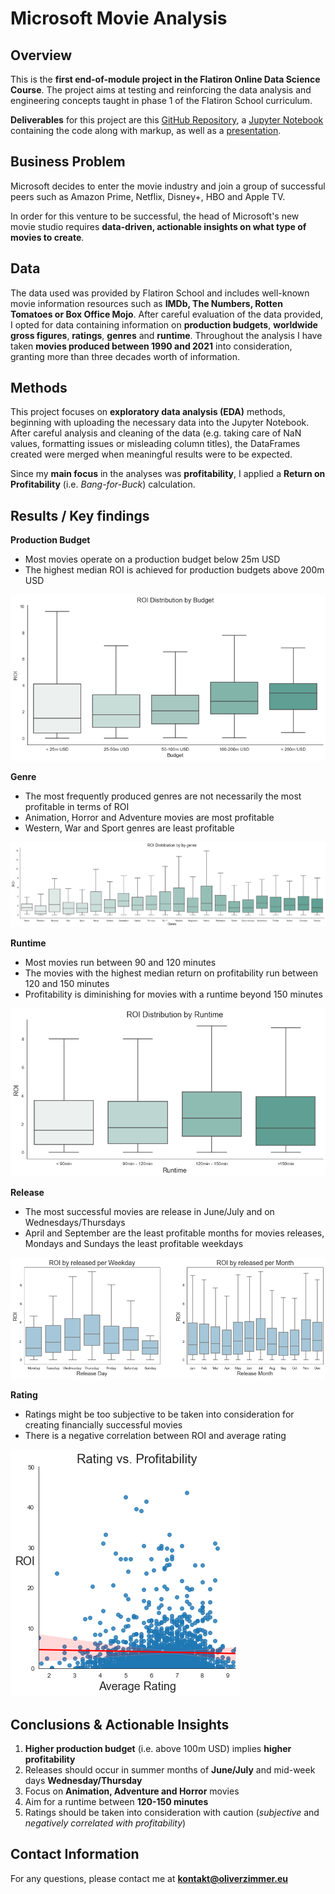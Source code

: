 # Microsoft Movie Analysis

## Overview

This is the **first end-of-module project in the Flatiron Online Data Science Course**. The project aims at testing and reinforcing the data analysis and engineering concepts taught in phase 1 of the Flatiron School curriculum.

**Deliverables** for this project are this [GitHub Repository](https://github.com/senseize/Microsoft-Movie-Analysis), a [Jupyter Notebook](./Microsoft-Movie-Analysis-EDA.ipynb) containing the code along with markup, as well as a [presentation](./Microsoft-Movie-Analysis-Presentation.pdf).

## Business Problem

Microsoft decides to enter the movie industry and join a group of successful peers such as Amazon Prime, Netflix, Disney+, HBO and Apple TV.

In order for this venture to be successful, the head of Microsoft's new movie studio requires **data-driven, actionable insights on what type of movies to create**.

## Data

The data used was provided by Flatiron School and includes well-known movie information resources such as **IMDb, The Numbers, Rotten Tomatoes or Box Office Mojo**. After careful evaluation of the data provided, I opted for data containing information on **production budgets**, **worldwide gross figures**, **ratings**, **genres** and **runtime**. Throughout the analysis I have taken **movies produced between 1990 and 2021** into consideration, granting more than three decades worth of information.

## Methods

This project focuses on **exploratory data analysis (EDA)** methods, beginning with uploading the necessary data into the Jupyter Notebook. After careful analysis and cleaning of the data (e.g. taking care of NaN values, formatting issues or misleading column titles), the DataFrames created were merged when meaningful results were to be expected.

Since my **main focus** in the analyses was **profitability**, I applied a **Return on Profitability** (i.e. *Bang-for-Buck*) calculation. 

## Results / Key findings

**Production Budget**
 - Most movies operate on a production budget below 25m USD
 - The highest median ROI is achieved for production budgets above 200m USD
 
![ROI_Budget](./Images/ROI_Budget.png)

**Genre**
 - The most frequently produced genres are not necessarily the most profitable in terms of ROI
 - Animation, Horror and Adventure movies are most profitable
 - Western, War and Sport genres are least profitable
 
![ROI_Genre](./Images/ROI_Genre.png)

**Runtime**

 - Most movies run between 90 and 120 minutes
 - The movies with the highest median return on profitability run between 120 and 150 minutes
 - Profitability is diminishing for movies with a runtime beyond 150 minutes
 
![ROI_Runtime](./Images/ROI_Runtime.png)

**Release**
 - The most successful movies are release in June/July and on Wednesdays/Thursdays
 - April and September are the least profitable months for movies releases, Mondays and Sundays the least profitable weekdays
 
![ROI_Release](./Images/ROI_Release.png)

**Rating**
 - Ratings might be too subjective to be taken into consideration for creating financially successful movies
 - There is a negative correlation between ROI and average rating
 
![Corr_ROI_Rating](./Images/Corr_ROI_Rating.png)

## Conclusions & Actionable Insights

 1. **Higher production budget** (i.e. above 100m USD) implies **higher profitability**
 2. Releases should occur in summer months of **June/July** and mid-week days **Wednesday/Thursday**
 3. Focus on **Animation, Adventure and Horror** movies
 4. Aim for a runtime between **120-150 minutes**
 5. Ratings should be taken into consideration with caution (*subjective* and *negatively correlated with profitability*)

## Contact Information

For any questions, please contact me at **kontakt@oliverzimmer.eu**
